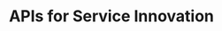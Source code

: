---
agency: Service Innovation Lab
title: APIs for Service Innovation
excerpt: We maintain a list at Data.govt.nz of APIs we’ve found useful to our work.
redirect_to: https://www.data.govt.nz/
external_link_title: www.data.govt.nz
---